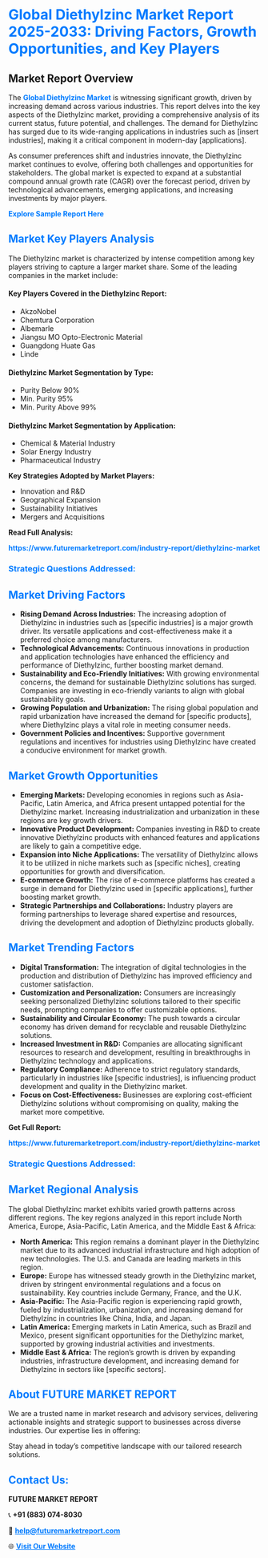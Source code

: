 <h1 style="color: #007BFF;">Global Diethylzinc Market Report 2025-2033: Driving Factors, Growth Opportunities, and Key Players</h1>

<section id="overview">
<h2>Market Report Overview</h2>
<p>The <a href="https://www.futuremarketreport.com/industry-report/diethylzinc-market" style="color: #007BFF; text-decoration: none;"><strong>Global Diethylzinc Market</strong></a> is witnessing significant growth, driven by increasing demand across various industries. This report delves into the key aspects of the Diethylzinc market, providing a comprehensive analysis of its current status, future potential, and challenges. The demand for Diethylzinc has surged due to its wide-ranging applications in industries such as [insert industries], making it a critical component in modern-day [applications].</p>
<p>As consumer preferences shift and industries innovate, the Diethylzinc market continues to evolve, offering both challenges and opportunities for stakeholders. The global market is expected to expand at a substantial compound annual growth rate (CAGR) over the forecast period, driven by technological advancements, emerging applications, and increasing investments by major players.</p>
</section>

<section id="overview">
<p><a href="https://www.futuremarketreport.com/request-sample/reportId=83141" style="color: #007BFF; text-decoration: none;"><strong>Explore Sample Report Here</strong></a></p>
</section>

<section id="key-players">
<h2 style="color: #007BFF;">Market Key Players Analysis</h2>
<p>The Diethylzinc market is characterized by intense competition among key players striving to capture a larger market share. Some of the leading companies in the market include:</p>
<h4>Key Players Covered in the Diethylzinc Report:</h4>
<ul><li>AkzoNobel</li><li>Chemtura Corporation</li><li>Albemarle</li><li>Jiangsu MO Opto-Electronic Material</li><li>Guangdong Huate Gas</li><li>Linde</li></ul>
<h4>Diethylzinc Market Segmentation by Type:</h4>
<ul><li>Purity Below 90%</li><li>Min. Purity 95%</li><li>Min. Purity Above 99%</li></ul>

<h4>Diethylzinc Market Segmentation by Application:</h4>
<ul><li>Chemical &amp; Material Industry</li><li>Solar Energy Industry</li><li>Pharmaceutical Industry</li></ul>
<p><strong>Key Strategies Adopted by Market Players:</strong></p>
<ul>
<li>Innovation and R&D</li>
<li>Geographical Expansion</li>
<li>Sustainability Initiatives</li>
<li>Mergers and Acquisitions</li>
</ul>
</section>

<section>
<p><strong>Read Full Analysis: </strong></p><a href="https://www.futuremarketreport.com/industry-report/diethylzinc-market" style="color: #007BFF; text-decoration: none;"><strong>https://www.futuremarketreport.com/industry-report/diethylzinc-market</strong></a>
<h3 style="color: #007BFF;">Strategic Questions Addressed:</h3>
</section>

<section id="driving-factors">
<h2 style="color: #007BFF;">Market Driving Factors</h2>
<ul>
<li><strong>Rising Demand Across Industries:</strong> The increasing adoption of Diethylzinc in industries such as [specific industries] is a major growth driver. Its versatile applications and cost-effectiveness make it a preferred choice among manufacturers.</li>
<li><strong>Technological Advancements:</strong> Continuous innovations in production and application technologies have enhanced the efficiency and performance of Diethylzinc, further boosting market demand.</li>
<li><strong>Sustainability and Eco-Friendly Initiatives:</strong> With growing environmental concerns, the demand for sustainable Diethylzinc solutions has surged. Companies are investing in eco-friendly variants to align with global sustainability goals.</li>
<li><strong>Growing Population and Urbanization:</strong> The rising global population and rapid urbanization have increased the demand for [specific products], where Diethylzinc plays a vital role in meeting consumer needs.</li>
<li><strong>Government Policies and Incentives:</strong> Supportive government regulations and incentives for industries using Diethylzinc have created a conducive environment for market growth.</li>
</ul>
</section>

<section id="growth-opportunities">
<h2 style="color: #007BFF;">Market Growth Opportunities</h2>
<ul>
<li><strong>Emerging Markets:</strong> Developing economies in regions such as Asia-Pacific, Latin America, and Africa present untapped potential for the Diethylzinc market. Increasing industrialization and urbanization in these regions are key growth drivers.</li>
<li><strong>Innovative Product Development:</strong> Companies investing in R&D to create innovative Diethylzinc products with enhanced features and applications are likely to gain a competitive edge.</li>
<li><strong>Expansion into Niche Applications:</strong> The versatility of Diethylzinc allows it to be utilized in niche markets such as [specific niches], creating opportunities for growth and diversification.</li>
<li><strong>E-commerce Growth:</strong> The rise of e-commerce platforms has created a surge in demand for Diethylzinc used in [specific applications], further boosting market growth.</li>
<li><strong>Strategic Partnerships and Collaborations:</strong> Industry players are forming partnerships to leverage shared expertise and resources, driving the development and adoption of Diethylzinc products globally.</li>
</ul>
</section>

<section id="trending-factors">
<h2 style="color: #007BFF;">Market Trending Factors</h2>
<ul>
<li><strong>Digital Transformation:</strong> The integration of digital technologies in the production and distribution of Diethylzinc has improved efficiency and customer satisfaction.</li>
<li><strong>Customization and Personalization:</strong> Consumers are increasingly seeking personalized Diethylzinc solutions tailored to their specific needs, prompting companies to offer customizable options.</li>
<li><strong>Sustainability and Circular Economy:</strong> The push towards a circular economy has driven demand for recyclable and reusable Diethylzinc solutions.</li>
<li><strong>Increased Investment in R&D:</strong> Companies are allocating significant resources to research and development, resulting in breakthroughs in Diethylzinc technology and applications.</li>
<li><strong>Regulatory Compliance:</strong> Adherence to strict regulatory standards, particularly in industries like [specific industries], is influencing product development and quality in the Diethylzinc market.</li>
<li><strong>Focus on Cost-Effectiveness:</strong> Businesses are exploring cost-efficient Diethylzinc solutions without compromising on quality, making the market more competitive.</li>
</ul>
</section>

<section>
<p><strong>Get Full Report: </strong></p><a href="https://www.futuremarketreport.com/industry-report/diethylzinc-market" style="color: #007BFF; text-decoration: none;"><strong>https://www.futuremarketreport.com/industry-report/diethylzinc-market</strong></a>
<h3 style="color: #007BFF;">Strategic Questions Addressed:</h3>
</section>


<section id="regional-analysis">
<h2 style="color: #007BFF;">Market Regional Analysis</h2>
<p>The global Diethylzinc market exhibits varied growth patterns across different regions. The key regions analyzed in this report include North America, Europe, Asia-Pacific, Latin America, and the Middle East & Africa:</p>
<ul>
<li><strong>North America:</strong> This region remains a dominant player in the Diethylzinc market due to its advanced industrial infrastructure and high adoption of new technologies. The U.S. and Canada are leading markets in this region.</li>
<li><strong>Europe:</strong> Europe has witnessed steady growth in the Diethylzinc market, driven by stringent environmental regulations and a focus on sustainability. Key countries include Germany, France, and the U.K.</li>
<li><strong>Asia-Pacific:</strong> The Asia-Pacific region is experiencing rapid growth, fueled by industrialization, urbanization, and increasing demand for Diethylzinc in countries like China, India, and Japan.</li>
<li><strong>Latin America:</strong> Emerging markets in Latin America, such as Brazil and Mexico, present significant opportunities for the Diethylzinc market, supported by growing industrial activities and investments.</li>
<li><strong>Middle East & Africa:</strong> The region’s growth is driven by expanding industries, infrastructure development, and increasing demand for Diethylzinc in sectors like [specific sectors].</li>
</ul>
</section>

<footer>
<h2 style="color: #007BFF;">About FUTURE MARKET REPORT</h2>
<p>We are a trusted name in market research and advisory services, delivering actionable insights and strategic support to businesses across diverse industries. Our expertise lies in offering:</p>

<p>Stay ahead in today’s competitive landscape with our tailored research solutions.</p>

<h2 style="color: #007BFF;">Contact Us:</h2>
<p><strong>FUTURE MARKET REPORT</strong></p>
<p>📞 <strong>+91 (883) 074-8030</strong></p>
<p>📧 <strong><a href="mailto:help@futuremarketreport.com" style="color: #007BFF;">help@futuremarketreport.com</a></strong></p>
<p>🌐 <strong><a href="https://www.futuremarketreport.com/" style="color: #007BFF;">Visit Our Website</a></strong></p>
</footer>